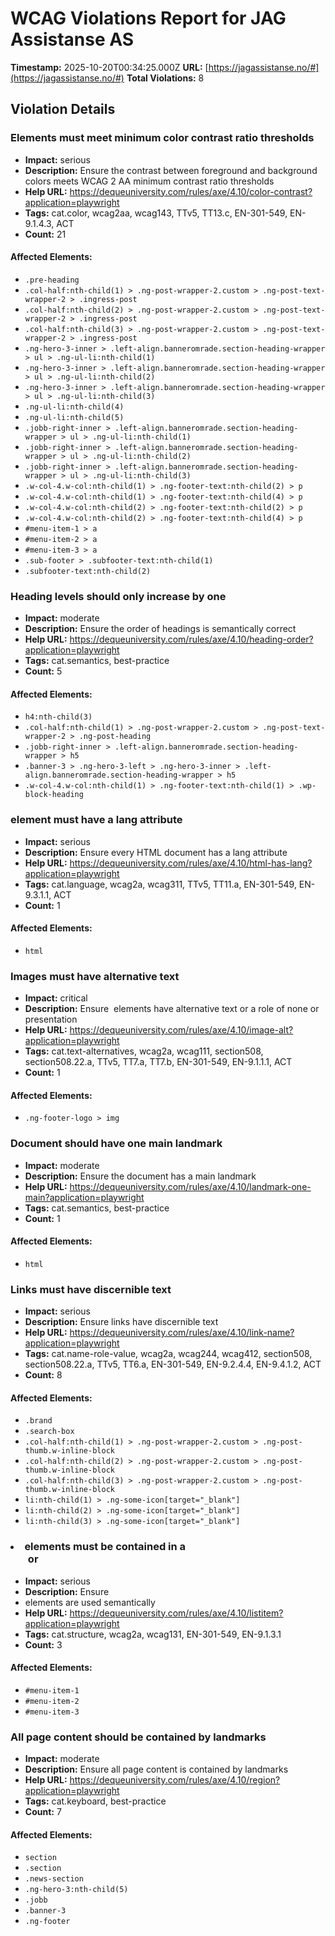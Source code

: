 # WCAG Violations Report for JAG Assistanse AS

**Timestamp:** 2025-10-20T00:34:25.000Z
**URL:** [https://jagassistanse.no/#](https://jagassistanse.no/#)
**Total Violations:** 8

## Violation Details

### Elements must meet minimum color contrast ratio thresholds

- **Impact:** serious
- **Description:** Ensure the contrast between foreground and background colors meets WCAG 2 AA minimum contrast ratio thresholds
- **Help URL:** https://dequeuniversity.com/rules/axe/4.10/color-contrast?application=playwright
- **Tags:** cat.color, wcag2aa, wcag143, TTv5, TT13.c, EN-301-549, EN-9.1.4.3, ACT
- **Count:** 21

#### Affected Elements:

- `.pre-heading`
- `.col-half:nth-child(1) > .ng-post-wrapper-2.custom > .ng-post-text-wrapper-2 > .ingress-post`
- `.col-half:nth-child(2) > .ng-post-wrapper-2.custom > .ng-post-text-wrapper-2 > .ingress-post`
- `.col-half:nth-child(3) > .ng-post-wrapper-2.custom > .ng-post-text-wrapper-2 > .ingress-post`
- `.ng-hero-3-inner > .left-align.banneromrade.section-heading-wrapper > ul > .ng-ul-li:nth-child(1)`
- `.ng-hero-3-inner > .left-align.banneromrade.section-heading-wrapper > ul > .ng-ul-li:nth-child(2)`
- `.ng-hero-3-inner > .left-align.banneromrade.section-heading-wrapper > ul > .ng-ul-li:nth-child(3)`
- `.ng-ul-li:nth-child(4)`
- `.ng-ul-li:nth-child(5)`
- `.jobb-right-inner > .left-align.banneromrade.section-heading-wrapper > ul > .ng-ul-li:nth-child(1)`
- `.jobb-right-inner > .left-align.banneromrade.section-heading-wrapper > ul > .ng-ul-li:nth-child(2)`
- `.jobb-right-inner > .left-align.banneromrade.section-heading-wrapper > ul > .ng-ul-li:nth-child(3)`
- `.w-col-4.w-col:nth-child(1) > .ng-footer-text:nth-child(2) > p`
- `.w-col-4.w-col:nth-child(1) > .ng-footer-text:nth-child(4) > p`
- `.w-col-4.w-col:nth-child(2) > .ng-footer-text:nth-child(2) > p`
- `.w-col-4.w-col:nth-child(2) > .ng-footer-text:nth-child(4) > p`
- `#menu-item-1 > a`
- `#menu-item-2 > a`
- `#menu-item-3 > a`
- `.sub-footer > .subfooter-text:nth-child(1)`
- `.subfooter-text:nth-child(2)`

### Heading levels should only increase by one

- **Impact:** moderate
- **Description:** Ensure the order of headings is semantically correct
- **Help URL:** https://dequeuniversity.com/rules/axe/4.10/heading-order?application=playwright
- **Tags:** cat.semantics, best-practice
- **Count:** 5

#### Affected Elements:

- `h4:nth-child(3)`
- `.col-half:nth-child(1) > .ng-post-wrapper-2.custom > .ng-post-text-wrapper-2 > .ng-post-heading`
- `.jobb-right-inner > .left-align.banneromrade.section-heading-wrapper > h5`
- `.banner-3 > .ng-hero-3-left > .ng-hero-3-inner > .left-align.banneromrade.section-heading-wrapper > h5`
- `.w-col-4.w-col:nth-child(1) > .ng-footer-text:nth-child(1) > .wp-block-heading`

### <html> element must have a lang attribute

- **Impact:** serious
- **Description:** Ensure every HTML document has a lang attribute
- **Help URL:** https://dequeuniversity.com/rules/axe/4.10/html-has-lang?application=playwright
- **Tags:** cat.language, wcag2a, wcag311, TTv5, TT11.a, EN-301-549, EN-9.3.1.1, ACT
- **Count:** 1

#### Affected Elements:

- `html`

### Images must have alternative text

- **Impact:** critical
- **Description:** Ensure <img> elements have alternative text or a role of none or presentation
- **Help URL:** https://dequeuniversity.com/rules/axe/4.10/image-alt?application=playwright
- **Tags:** cat.text-alternatives, wcag2a, wcag111, section508, section508.22.a, TTv5, TT7.a, TT7.b, EN-301-549, EN-9.1.1.1, ACT
- **Count:** 1

#### Affected Elements:

- `.ng-footer-logo > img`

### Document should have one main landmark

- **Impact:** moderate
- **Description:** Ensure the document has a main landmark
- **Help URL:** https://dequeuniversity.com/rules/axe/4.10/landmark-one-main?application=playwright
- **Tags:** cat.semantics, best-practice
- **Count:** 1

#### Affected Elements:

- `html`

### Links must have discernible text

- **Impact:** serious
- **Description:** Ensure links have discernible text
- **Help URL:** https://dequeuniversity.com/rules/axe/4.10/link-name?application=playwright
- **Tags:** cat.name-role-value, wcag2a, wcag244, wcag412, section508, section508.22.a, TTv5, TT6.a, EN-301-549, EN-9.2.4.4, EN-9.4.1.2, ACT
- **Count:** 8

#### Affected Elements:

- `.brand`
- `.search-box`
- `.col-half:nth-child(1) > .ng-post-wrapper-2.custom > .ng-post-thumb.w-inline-block`
- `.col-half:nth-child(2) > .ng-post-wrapper-2.custom > .ng-post-thumb.w-inline-block`
- `.col-half:nth-child(3) > .ng-post-wrapper-2.custom > .ng-post-thumb.w-inline-block`
- `li:nth-child(1) > .ng-some-icon[target="_blank"]`
- `li:nth-child(2) > .ng-some-icon[target="_blank"]`
- `li:nth-child(3) > .ng-some-icon[target="_blank"]`

### <li> elements must be contained in a <ul> or <ol>

- **Impact:** serious
- **Description:** Ensure <li> elements are used semantically
- **Help URL:** https://dequeuniversity.com/rules/axe/4.10/listitem?application=playwright
- **Tags:** cat.structure, wcag2a, wcag131, EN-301-549, EN-9.1.3.1
- **Count:** 3

#### Affected Elements:

- `#menu-item-1`
- `#menu-item-2`
- `#menu-item-3`

### All page content should be contained by landmarks

- **Impact:** moderate
- **Description:** Ensure all page content is contained by landmarks
- **Help URL:** https://dequeuniversity.com/rules/axe/4.10/region?application=playwright
- **Tags:** cat.keyboard, best-practice
- **Count:** 7

#### Affected Elements:

- `section`
- `.section`
- `.news-section`
- `.ng-hero-3:nth-child(5)`
- `.jobb`
- `.banner-3`
- `.ng-footer`
